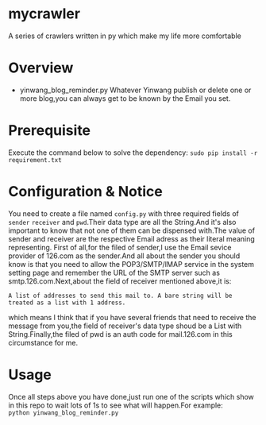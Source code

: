 # mycrawler
 A series of crawlers written in py which make my life more comfortable  

# Overview
- yinwang_blog_reminder.py 
Whatever Yinwang publish or delete one or more blog,you can always get to be known
by the Email you set.

# Prerequisite 
Execute the command below to solve the dependency:
`sudo pip install -r requirement.txt`  

# Configuration & Notice 
You need to create a file named `config.py` with three required fields of `sender` `receiver` and `pwd`.Their data type are all the String.And it's also important to know that not one of them can be dispensed with.The value of sender and receiver are the respective Email adress as their literal meaning representing. First of all,for the filed of sender,I use the Email sevice provider of 126.com as the sender.And all about the sender you should know is that you need to allow the POP3/SMTP/IMAP service in the system setting page and remember the URL of the SMTP server such as smtp.126.com.Next,about the field of receiver mentioned above,it is:  
```
A list of addresses to send this mail to. A bare string will be treated as a list with 1 address.
```
which means I think that if you have several friends that need to receive the message from you,the field of receiver's data type shoud be a List with String.Finally,the filed of pwd is an auth code for mail.126.com in this circumstance for me.

# Usage
Once all steps above you have done,just run one of the scripts which show in this repo to wait lots of 1s to see what will happen.For example:  
`python yinwang_blog_reminder.py`


